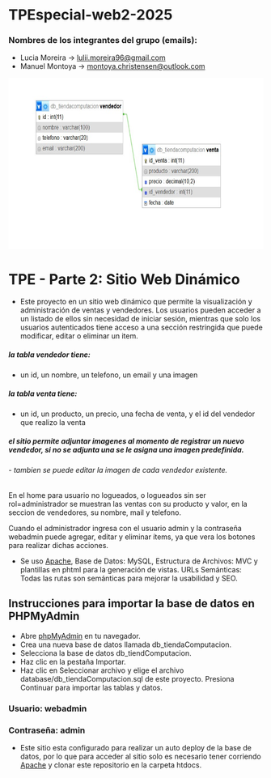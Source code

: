 # TPEspecial-web2-2025


### Nombres de los integrantes del grupo (emails):
 - Lucia Moreira -> lulii.moreira96@gmail.com
 - Manuel Montoya -> montoya.christensen@outlook.com


<img width="636" height="339" alt="Diagrama Entidad-Relacion" src="./DER tienda.jpg" />

# TPE - Parte 2: Sitio Web Dinámico

- Este proyecto en un sitio web dinámico que permite la visualización y administración de ventas y vendedores. Los usuarios pueden acceder a un listado de ellos sin necesidad de iniciar sesión, mientras que solo los usuarios autenticados tiene acceso a una sección restringida que puede modificar, editar o eliminar un item.

 ##### la tabla vendedor tiene:
 - un id, un nombre, un telefono, un email y una imagen
 ##### la tabla venta tiene:
 - un id, un producto, un precio, una fecha de venta, y el id del vendedor que realizo la venta

##### el sitio permite adjuntar imagenes al momento de registrar un nuevo vendedor, si no se adjunta una se le asigna una imagen predefinida.
###### - tambien se puede editar la imagen de cada vendedor existente. 


En el home para usuario no logueados, o logueados sin ser rol=administrador se muestran las ventas con su producto y valor, en la seccion de vendedores, su nombre, mail y telefono.


Cuando el administrador ingresa con el usuario admin y la contraseña webadmin puede agregar, editar y eliminar ítems, ya que vera los botones para realizar dichas acciones.

- Se uso [Apache](https://www.apachefriends.org/), Base de Datos: MySQL, Estructura de Archivos: MVC y plantillas en phtml para la generación de vistas. URLs Semánticas: Todas las rutas son semánticas para mejorar la usabilidad y SEO.

## Instrucciones para importar la base de datos en PHPMyAdmin

- Abre [phpMyAdmin](http://localhost/phpmyadmin/) en tu navegador.
- Crea una nueva base de datos llamada db_tiendaComputacion.
- Selecciona la base de datos db_tiendComputacion.
- Haz clic en la pestaña Importar.
- Haz clic en Seleccionar archivo y elige el archivo database/db_tiendaComputacion.sql de este proyecto.
Presiona Continuar para importar las tablas y datos.

### Usuario: webadmin
### Contraseña: admin

-  Este sitio esta configurado para realizar un auto deploy de la base de datos, por lo que para acceder al sitio solo es necesario tener corriendo [Apache](https://www.apachefriends.org/) y clonar este repositorio en la carpeta htdocs.